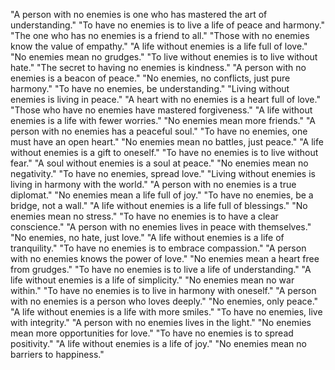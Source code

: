 "A person with no enemies is one who has mastered the art of understanding."
"To have no enemies is to live a life of peace and harmony."
"The one who has no enemies is a friend to all."
"Those with no enemies know the value of empathy."
"A life without enemies is a life full of love."
"No enemies mean no grudges."
"To live without enemies is to live without hate."
"The secret to having no enemies is kindness."
"A person with no enemies is a beacon of peace."
"No enemies, no conflicts, just pure harmony."
"To have no enemies, be understanding."
"Living without enemies is living in peace."
"A heart with no enemies is a heart full of love."
"Those who have no enemies have mastered forgiveness."
"A life without enemies is a life with fewer worries."
"No enemies mean more friends."
"A person with no enemies has a peaceful soul."
"To have no enemies, one must have an open heart."
"No enemies mean no battles, just peace."
"A life without enemies is a gift to oneself."
"To have no enemies is to live without fear."
"A soul without enemies is a soul at peace."
"No enemies mean no negativity."
"To have no enemies, spread love."
"Living without enemies is living in harmony with the world."
"A person with no enemies is a true diplomat."
"No enemies mean a life full of joy."
"To have no enemies, be a bridge, not a wall."
"A life without enemies is a life full of blessings."
"No enemies mean no stress."
"To have no enemies is to have a clear conscience."
"A person with no enemies lives in peace with themselves."
"No enemies, no hate, just love."
"A life without enemies is a life of tranquility."
"To have no enemies is to embrace compassion."
"A person with no enemies knows the power of love."
"No enemies mean a heart free from grudges."
"To have no enemies is to live a life of understanding."
"A life without enemies is a life of simplicity."
"No enemies mean no war within."
"To have no enemies is to live in harmony with oneself."
"A person with no enemies is a person who loves deeply."
"No enemies, only peace."
"A life without enemies is a life with more smiles."
"To have no enemies, live with integrity."
"A person with no enemies lives in the light."
"No enemies mean more opportunities for love."
"To have no enemies is to spread positivity."
"A life without enemies is a life of joy."
"No enemies mean no barriers to happiness."
